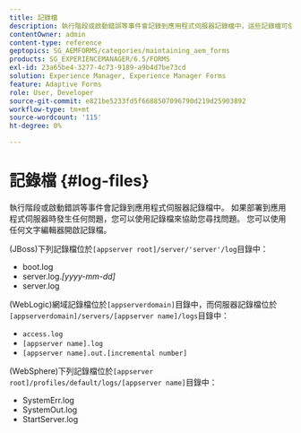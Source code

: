 ```yaml
---
title: 記錄檔
description: 執行階段或啟動錯誤等事件會記錄到應用程式伺服器記錄檔中，這些記錄檔可使用任何文字編輯器開啟。
contentOwner: admin
content-type: reference
geptopics: SG_AEMFORMS/categories/maintaining_aem_forms
products: SG_EXPERIENCEMANAGER/6.5/FORMS
exl-id: 23a65be4-3277-4c73-9189-a9b4d7be73cd
solution: Experience Manager, Experience Manager Forms
feature: Adaptive Forms
role: User, Developer
source-git-commit: e821be5233fd5f6688507096790d219d25903892
workflow-type: tm+mt
source-wordcount: '115'
ht-degree: 0%

---
```


# 記錄檔 {#log-files}

執行階段或啟動錯誤等事件會記錄到應用程式伺服器記錄檔中。 如果部署到應用程式伺服器時發生任何問題，您可以使用記錄檔來協助您尋找問題。 您可以使用任何文字編輯器開啟記錄檔。

(JBoss)下列記錄檔位於`[appserver root]/server/'server'/log`目錄中：

* boot.log
* server.log.*[yyyy-mm-dd]*
* server.log

(WebLogic)網域記錄檔位於`[appserverdomain]`目錄中，而伺服器記錄檔位於`[appserverdomain]/servers/[appserver name]/logs`目錄中：

* `access.log`
* `[appserver name].log`
* `[appserver name].out.[incremental number]`

(WebSphere)下列記錄檔位於`[appserver root]/profiles/default/logs/[appserver name]`目錄中：

* SystemErr.log
* SystemOut.log
* StartServer.log
